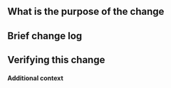 ## What is the purpose of the change

## Brief change log

## Verifying this change

#### Additional context
